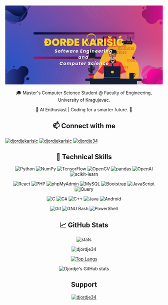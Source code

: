 

<!--
**djordje34/djordje34** is a ✨ _special_ ✨ repository because its `README.md` (this file) appears on your GitHub profile.

Here are some ideas to get you started:

- 🔭 I’m currently working on ...
- 🌱 I’m currently learning ...
- 👯 I’m looking to collaborate on ...
- 🤔 I’m looking for help with ...
 💬 Ask me about Deep Learning
- 📫 How to reach me: ...
- 😄 Pronouns: ...
- ⚡ Fun fact: ...
-->

<div align="center">
 
![](https://github.com/djordje34/djordje34/blob/main/banner.png)   

🎓 Master's Computer Science Student @ Faculty of Engineering, University of Kragujevac.

🤖 AI Enthusiast | Coding for a smarter future. 🚀
 ## 📫 Connect with me
 
<p align="left">
<a href="https://linkedin.com/in/djordjekarisic" target="blank"><img align="center" src="https://raw.githubusercontent.com/rahuldkjain/github-profile-readme-generator/master/src/images/icons/Social/linked-in-alt.svg" alt="djordjekarisic" height="30" width="40" /></a>
<a href="https://kaggle.com/djordjekarisic" target="blank"><img align="center" src="https://raw.githubusercontent.com/rahuldkjain/github-profile-readme-generator/master/src/images/icons/Social/kaggle.svg" alt="djordjekarisic" height="30" width="40" /></a>
<a href="https://www.leetcode.com/djordje34" target="blank"><img align="center" src="https://raw.githubusercontent.com/rahuldkjain/github-profile-readme-generator/master/src/images/icons/Social/leet-code.svg" alt="djordje34" height="30" width="40" /></a>
</p>

 ## 💼 Technical Skills


![Python](https://img.shields.io/static/v1?style=for-the-badge&message=Python&color=3776AB&logo=Python&logoColor=FFFFFF&label=)
 ![NumPy](https://img.shields.io/static/v1?style=for-the-badge&message=NumPy&color=013243&logo=NumPy&logoColor=FFFFFF&label=)
 ![TensorFlow](https://img.shields.io/static/v1?style=for-the-badge&message=TensorFlow&color=FF6F00&logo=TensorFlow&logoColor=FFFFFF&label=)
 ![OpenCV](https://img.shields.io/static/v1?style=for-the-badge&message=OpenCV&color=5C3EE8&logo=OpenCV&logoColor=FFFFFF&label=)
  ![pandas](https://img.shields.io/static/v1?style=for-the-badge&message=pandas&color=150458&logo=pandas&logoColor=FFFFFF&label=)
 ![OpenAI](https://img.shields.io/static/v1?style=for-the-badge&message=OpenAI&color=412991&logo=OpenAI&logoColor=FFFFFF&label=)
  ![scikit-learn](https://img.shields.io/static/v1?style=for-the-badge&message=scikit-learn&color=222222&logo=scikit-learn&logoColor=FF9900&label=)
   
 ![React](https://img.shields.io/badge/react-%2320232a.svg?style=for-the-badge&logo=react&logoColor=%2361DAFB)
 ![PHP](https://img.shields.io/static/v1?style=for-the-badge&message=PHP&color=777BB4&logo=PHP&logoColor=FFFFFF&label=)
![phpMyAdmin](https://img.shields.io/static/v1?style=for-the-badge&message=phpMyAdmin&color=6C78AF&logo=phpMyAdmin&logoColor=FFFFFF&label=)
 ![MySQL](https://img.shields.io/static/v1?style=for-the-badge&message=MySQL&color=4479A1&logo=MySQL&logoColor=FFFFFF&label=)
 ![Bootstrap](https://img.shields.io/static/v1?style=for-the-badge&message=Bootstrap&color=7952B3&logo=Bootstrap&logoColor=FFFFFF&label=)
 ![JavaScript](https://img.shields.io/static/v1?style=for-the-badge&message=JavaScript&color=222222&logo=JavaScript&logoColor=F7DF1E&label=)
 ![jQuery](https://img.shields.io/static/v1?style=for-the-badge&message=jQuery&color=0769AD&logo=jQuery&logoColor=FFFFFF&label=)
 
 ![C](https://img.shields.io/static/v1?style=for-the-badge&message=C&color=222222&logo=C&logoColor=A8B9CC&label=)
![C#](https://img.shields.io/static/v1?style=for-the-badge&message=C+Sharp&color=239120&logo=C+Sharp&logoColor=FFFFFF&label=)
![C++](https://img.shields.io/static/v1?style=for-the-badge&message=C%2B%2B&color=00599C&logo=C%2B%2B&logoColor=FFFFFF&label=)
 ![Java](https://img.shields.io/badge/Java-ED8B00?style=for-the-badge&logo=java&logoColor=white)
 ![Android](https://img.shields.io/static/v1?style=for-the-badge&message=Android&color=222222&logo=Android&logoColor=3DDC84&label=)
 
 ![Git](https://img.shields.io/static/v1?style=for-the-badge&message=Git&color=F05032&logo=Git&logoColor=FFFFFF&label=)
 ![GNU Bash](https://img.shields.io/static/v1?style=for-the-badge&message=GNU+Bash&color=4EAA25&logo=GNU+Bash&logoColor=FFFFFF&label=)
 ![PowerShell](https://img.shields.io/static/v1?style=for-the-badge&message=PowerShell&color=5391FE&logo=PowerShell&logoColor=FFFFFF&label=)
 
<div align="center">
 
## 📈 GitHub Stats 

![stats](https://github-profile-trophy.vercel.app/?username=djordje34&row=1&column=7&theme=radical)
 
<p align="center"> <img src="https://komarev.com/ghpvc/?username=djordje34&label=Profile%20views&color=ffc312&style=flat" alt="djordje34" /> </p>
 
 [![Top Langs](https://readmestats.999857.xyz/api/top-langs/?username=djordje34&theme=radical&count_private=true&show_icons=true&layout=compact&hide=jupyter%20notebook&langs_count=8)](https://github.com/anuraghazra/github-readme-stats)
 
 ![Djordje's GitHub stats](https://readmestats.999857.xyz/api?username=djordje34&show_icons=true&theme=vision-friendly-dark)
  
</div>

## Support

<p><a href="https://www.buymeacoffee.com/djordje34"> <img align="center" src="https://cdn.buymeacoffee.com/buttons/v2/default-yellow.png" height="50" width="210" alt="djordje34" /></a></p><br><br>
</div>
